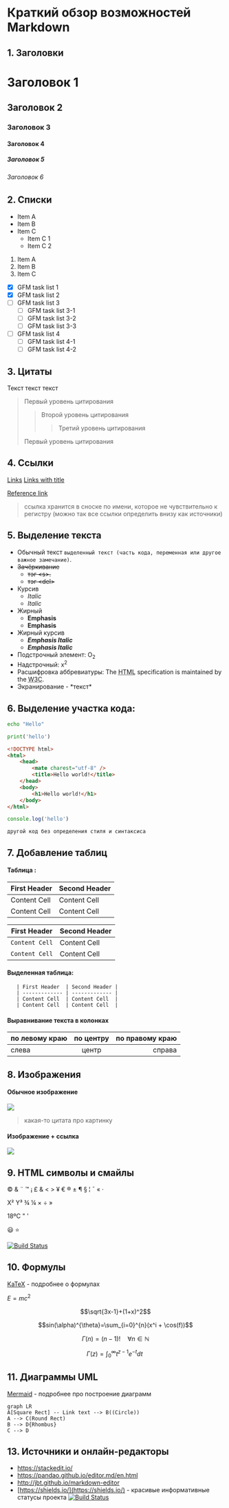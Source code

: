 # Краткий обзор возможностей Markdown

## 1. Заголовки

# Заголовок 1
## Заголовок 2
### Заголовок 3
#### Заголовок 4
##### Заголовок 5
###### Заголовок 6


## 2. Списки

- Item A
- Item B
- Item C
    - Item C 1
    - Item C 2

1. Item A 
2. Item B
3. Item C

- [x] GFM task list 1
- [x] GFM task list 2
- [ ] GFM task list 3
    - [ ] GFM task list 3-1
    - [ ] GFM task list 3-2
    - [ ] GFM task list 3-3
- [ ] GFM task list 4
    - [ ] GFM task list 4-1
    - [ ] GFM task list 4-2

## 3. Цитаты

Текст текст текст
> Первый уровень цитирования
>> Второй уровень цитирования
>>> Третий уровень цитирования
>
>Первый уровень цитирования


## 4.  Ссылки

[Links](http://localhost/)
[Links with title](http://localhost/ "подсказка")

[Reference link][id/name]

[id/name]: http://link-url/
> ссылка хранится в сноске по имени, которое не чувствительно к регистру
> (можно так все ссылки определить внизу как источники)


## 5. Выделение текста

- Обычный текст `выделенный текст (часть кода, переменная или другое важное замечание)`.
- ~~Зачёркивание~~
	- <s>тэг \<s\>. </s> 
	- <del>тэг \<del\></del>
- Курсив
	- *Italic* 
	- _Italic_
- Жирный
	- **Emphasis**
	- __Emphasis__
- Жирный курсив 
	- ***Emphasis Italic*** 
	-  ___Emphasis Italic___
- Подстрочный элемент: O<sub>2</sub>
- Надстрочный: x<sup>2</sup>
- Расшифровка аббревиатуры:
	The <abbr title="Hyper Text Markup Language">HTML</abbr> specification is maintained by the <abbr title="World Wide Web Consortium">W3C</abbr>.
- Экранирование -  \*текст\*

## 6. Выделение участка кода:

```bash
echo "Hello"
``` 
```python
print('hello')
```
```html
<!DOCTYPE html>
<html>
    <head>
        <mate charest="utf-8" />
        <title>Hello world!</title>
    </head>
    <body>
        <h1>Hello world!</h1>
    </body>
</html>
```
```js
console.log('hello')
```
```
другой код без определения стиля и синтаксиса
```

## 7. Добавление таблиц

#### Таблица :

First Header  | Second Header
------------- | -------------
Content Cell  | Content Cell
Content Cell  | Content Cell

| First Header  | Second Header |
| ------------- | ------------- |
| `Content Cell`| Content Cell  |
| `Content Cell`| Content Cell  |

#### Выделенная таблица:

	   | First Header  | Second Header |
	   | ------------- | ------------- |
	   | Content Cell  | Content Cell  |
	   | Content Cell  | Content Cell  |

#### Выравнивание текста в колонках

| по левому краю  | по центру  | по правому краю |
| :------------ |:---------------:| -----:|
| слева | центр | справа |


## 8. Изображения

#### Обычное изображение

![](https://pandao.github.io/editor.md/examples/images/4.jpg)
> какая-то цитата про картинку

#### Изображение + ссылка
[![](https://pandao.github.io/editor.md/examples/images/8.jpg)](https://pandao.github.io/editor.md/examples/images/8.jpg "описание ссылки")


## 9. HTML символы и смайлы

&copy; &  &uml; &trade; &iexcl; &pound;
&amp; &lt; &gt; &yen; &euro; &reg; &plusmn; &para; &sect; &brvbar; &macr; &laquo; &middot; 

X&sup2; Y&sup3; &frac34; &frac14;  &times;  &divide;   &raquo;

18&ordm;C  &quot;  &apos;

 :smiley:  :star:
 
 [![Build Status](https://img.shields.io/badge/python-3.5-blue.svg?style=flat)](#)

## 10.  Формулы
[KaTeX](https://khan.github.io/KaTeX/) - подробнее о формулах

$E=mc^2$

$$\sqrt{3x-1}+(1+x)^2$$

$$sin(\alpha)^{\theta}=\sum_{i=0}^{n}(x^i + \cos(f))$$

$$\Gamma(n) = (n-1)!\quad\forall n\in\mathbb N$$

$$\Gamma(z) = \int_0^\infty t^{z-1}e^{-t}dt\ $$


## 11. Диаграммы UML

[Mermaid](https://mermaidjs.github.io/) - подробнее про построение диаграмм

```mermaid
graph LR
A[Square Rect] -- Link text --> B((Circle))
A --> C(Round Rect)
B --> D{Rhombus}
C --> D
```

## 13.  Источники и онлайн-редакторы
- <https://stackedit.io/>
- <https://pandao.github.io/editor.md/en.html>
- <http://jbt.github.io/markdown-editor>
- [https://shields.io/](https://shields.io/) - красивые информативные статусы проекта
[![Build Status](https://img.shields.io/badge/python-3.5-blue.svg?style=flat)](#)
